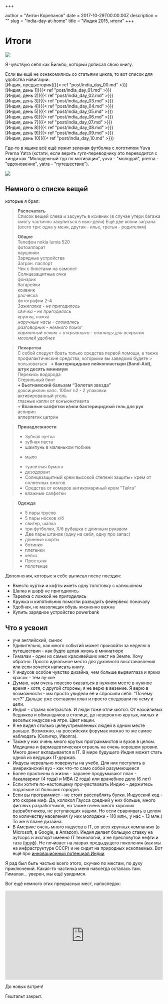 

+++

author = "Антон Корепанов"
date = 2017-10-29T00:00:00Z
description = ""
slug = "india-day-at-home"
title = "Индия 2015, итоги"
+++

# Итоги

![](http://res.cloudinary.com/ampersd/image/upload/v1509301651/File18_gwblcg.jpg)

Я чувствую себя как Бильбо, который дописал свою книгу. 

Если вы ещё не ознакомились со статьями цикла, то вот список для удобства навигации:  
[Индия, предыстория]({{< ref "post/india_day_00.md" >}})  
[Индия, день 1]({{< ref "post/india_day_01.md" >}})  
[Индия, день 2]({{< ref "post/india_day_02.md" >}})  
[Индия, день 3]({{< ref "post/india_day_03.md" >}})  
[Индия, день 4]({{< ref "post/india_day_04.md" >}})  
[Индия, день 5]({{< ref "post/india_day_05.md" >}})  
[Индия, день 6]({{< ref "post/india_day_06.md" >}})  
[Индия, день 7]({{< ref "post/india_day_07.md" >}})  
[Индия, день 8]({{< ref "post/india_day_08.md" >}})  
[Индия, день 9]({{< ref "post/india_day_09.md" >}})  
[Индия, день 10]({{< ref "post/india_day_10.md" >}})  

Где-то в ящике всё ещё лежит зеленая футболка с логотипом Yuva Prerna Yatra (кстати, если верить гугл-переводчику это переводится с хинди как "Молодежный тур по мотивации", yuva - "молодой", prerna - "вдохновение", yatra - "путешествие"). 

![](http://res.cloudinary.com/ampersd/image/upload/v1509301875/2017-10-29_23.31.13_owplag.jpg)

## Немного о списке вещей
которые я брал:

> **Распечатать**  
> Список вещей слева и засунуть в ксивник (в случае утери багажа смогу частично закупиться в нью-дели)
> Ещё две копии заграна (всего три: одна у меня, другая - илье, третья - родителям)
> 
> **Общее**  
> Телефон nokia lumia 520  
> фотоаппарат  
> наушники  
> Зарядные устройства  
> Загран. паспорт  
> Чек с билетами на самолет  
> Солнцезащитные очки  
> фонарик  
> батарейки  
> ксивник  
> расческа  
> фотографии 2-4  
> *Зажигалка - не пригодилось*  
> *свечка - не пригодилось*  
> кружка, ложка  
> *наручные часы - сломались*  
> *разговорник - немного помог*  
> *карманный ножик + открывашка - ножницы для вскрытия мозолей удобнее*  
>

> **Лекарства**  
> С собой следует брать только средства первой помощи, а также профилактические средства, которыми вы заведомо будете > пользоваться
>  
> **+ бактерицидные лейкопластыри (Band-Aid), штук десять минимум**  
> Перекись водорода  
> Стерильный бинт  
> **+ Вьетнамский бальзам “Золотая звезда”**  
> доксициклин капс. 100мг n2 - 2 упаковки  
> активированный уголь  
> глазные капли от конъюнктивита  
> **+ Влажные салфетки и/или бактерицидный гель для рук**  
> аспирин  
> аллергетик цетрин  

> **Принадлежности**  
> + Зубная щетка  
> + зубная паста  
> + шампунь в маленьком тюбике  
> - мыло  
> + туалетная бумага  
> + дезодорант  
> + Солнцезащитный крем высокой степени защиты+ крем от солнечных ожогов  
> + Средства от комаров антикомариный крем "Тайга"  
> + влажные салфетки  

> **Одежда**  
> + 5 пары трусов   
> + 5 пары носков х/б  
> + свитер,  шапка  
> + три футболки, Х/б рубашка с длинным рукавом   
> + Две пары штанов (одну на себя, одну про запас)  
> + длинные шорты      
> + ботинки  
> + плетенки  
> + кепка  
> + Простыня  
> + полотенце  

Дополнения, которые я себе выписал после поездки:  
- Вместо куртки и кофты иметь одну толстовку с капюшоном  
- Шапка и шарф не пригодились  
- Тарелка с ложкой не пригодились  
- Кружка и кипятильник помогли разводить фейервекс поначалу  
- Удобная, не мазолящая обувь жизненно важна  
- Купить зарядное устройство powerbank

## Что я усвоил

- учи английский, сынок
- Удивительно, как много событий может произойти за неделю в путешествии - как будто целая жизнь в миниатюре
- Гималаи - одни из самых красивейших мест на Земле. Хочу обратно. Просто идеальное место для духовного восстановления или если хочется написать книгу.
- У индусов особое чувство дизайна, чем больше вырвиглаза и ярких красок - тем лучше
- Думаю, нам очень повезло оказаться в нужном месте в нужное время - хотя, с другой стороны, я не верю в везение. Я верю в возможности - мы просто увидели её и спросили себя: "Почему нет?" Дальше уже составили план и просто следовали по нему к цели.
- Индия - страна контрастов. И люди тоже отличаются. От назойливых бедняков и обманщиков в столице, до невероятно крутых, милых и веселых индусов на ятре. Цвет нации.
- Я не видел столько целеустремленных людей в одном месте раньше. Возможно, на российских форумах можно то же самое наблюдать (Селигер, Иволга).
- Также у них очень много крутых программистов и вузов в целом. Медицина и фармацевтическая отрасль на очень хорошем уровне. Много денег вкладывается в IT. В мире будущего Индия может стать одной из ведущих IT-держав.
- Индусы нереально повернуты на учебе. Для них поступить в американский вуз - как что-то само собой разумеющееся
- Более практичны в жизни - заранее продумывают план - бакалавриат (4 года) и MBA (2 года) или врачебное дело (6 лет)
- Если хотите по-настоящему прочувствовать Индию - держитесь подальше от больших городов. 
- Если вы программист - не стоит расслаблять булки. Индусский код - это скорее миф. Да, колокол Гаусса средний у них больше, много фиговых разработчиков, но также очень много хороших разработчиков, не уступающих нашим. Но если сравнивать в целом по количеству населения (у них молодежи - 110 млн., у нас - 13 млн.) То же в плане дизайна. 
- В Америке очень много индусов в IT, во всех крупных компаниях (в Microsoft, в Google, в Amazon). Индия делает большую ставку на аутсорс и экспорт именно IT технологий, а не пресловутой нефти и газа ([пруф](https://www.vedomosti.ru/opinion/articles/2015/09/29/610780-eksport-haiteka)). Не почивает на лаврах предыдущего поколения (как мы на инфраструктуре СССР) и не сидит на природных ископаемых. Вот ещё про [инновационный потенциал Индии](http://orange.strf.ru/client/doctrine.aspx?cat_ob_no=245&ob_no=6034)



Я рад был быть частью всего этого, скучаю по местам, по духу приключений. Какая-то частичка меня навсегда осталась там. Гималаи... уверен, мы ещё увидимся.

Вот ещё немного этих прекрасных мест, напоследок:

<div class="Embed">
<div>
<iframe width="560" height="315" src="https://www.youtube.com/embed/aP5qz51cDZk" frameborder="0" allowfullscreen></iframe>
</div>
</div>

До новых встреч!

Гештальт закрыт.


<style>

.Embed > div {
  padding-bottom: 56.25%;
  position: relative;
}

.Embed iframe {
  position: absolute;
  left: 0;
  top: 0;
  width: 100%;
  height: 100%;
}

</style>